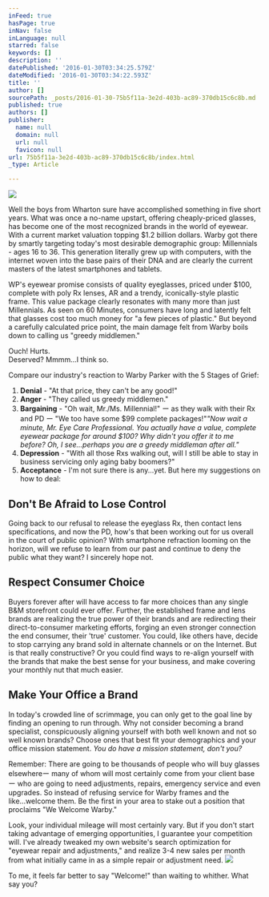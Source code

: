 ```yaml
---
inFeed: true
hasPage: true
inNav: false
inLanguage: null
starred: false
keywords: []
description: ''
datePublished: '2016-01-30T03:34:25.579Z'
dateModified: '2016-01-30T03:34:22.593Z'
title: ''
author: []
sourcePath: _posts/2016-01-30-75b5f11a-3e2d-403b-ac89-370db15c6c8b.md
published: true
authors: []
publisher:
  name: null
  domain: null
  url: null
  favicon: null
url: 75b5f11a-3e2d-403b-ac89-370db15c6c8b/index.html
_type: Article

---
```

![](https://the-grid-user-content.s3-us-west-2.amazonaws.com/487869d5-db1d-48d9-9323-e30b72033f26.jpg)

Well the boys from Wharton sure have accomplished something in five short years. What was once a no-name upstart, offering cheaply-priced glasses, has become one of the most recognized brands in the world of eyewear. With a current market valuation topping $1.2 billion dollars. Warby got there by smartly targeting today's most desirable demographic group: Millennials - ages 16 to 36\. This generation literally grew up with computers, with the internet woven into the base pairs of their DNA and are clearly the current masters of the latest smartphones and tablets.

WP's eyewear promise consists of quality eyeglasses, priced under $100, complete with poly Rx lenses, AR and a trendy, iconically-style plastic frame. This value package clearly resonates with many more than just Millennials. As seen on 60 Minutes, consumers have long and latently felt that glasses cost too much money for "a few pieces of plastic."  But beyond a carefully calculated price point, the main damage felt from Warby boils down to calling us "greedy middlemen."

Ouch! Hurts.   
Deserved?  Mmmm...I think so.

Compare our industry's reaction to Warby Parker with the 5 Stages of Grief:

1. **Denial** - "At that price, they can't be any good!"
2. **Anger** - "They called us greedy middlemen."
3. **Bargaining** - "Oh wait, Mr./Ms. Millennial!" ー as they walk with their Rx and PD ー "We too have some $99 complete packages!"_"Now wait a minute, Mr. Eye Care Professional. You actually have a value, complete eyewear package for around $100? Why didn't you offer it to me before? Oh, I see...perhaps you are a greedy middleman after all."_
4. **Depression** - "With all those Rxs walking out, will I still be able to stay in business servicing only aging baby boomers?"
5. **Acceptance** -  I'm not sure there is any...yet. But here my suggestions on how to deal:

## Don't Be Afraid to Lose Control

Going back to our refusal to release the eyeglass Rx, then contact lens specifications, and now the PD, how's that been working out for us overall in the court of public opinion? With smartphone refraction looming on the horizon, will we refuse to learn from our past and continue to deny the public what they want? I sincerely hope not.

## Respect Consumer Choice

Buyers forever after will have access to far more choices than any single B&M storefront could ever offer. Further, the established frame and lens brands are realizing the true power of their brands and are redirecting their direct-to-consumer marketing efforts, forging an even stronger connection the end consumer, their 'true' customer. You could, like others have, decide to stop carrying any brand sold in alternate channels or on the Internet. But is that really constructive? Or you could find ways to re-align yourself with the brands that make the best sense for your business, and make covering your monthly nut that much easier.

## Make Your Office a Brand

In today's crowded line of scrimmage, you can only get to the goal line by finding an opening to run through. Why not consider becoming a brand specialist, conspicuously aligning yourself with both well known and not so well known brands? Choose ones that best fit your demographics and your office mission statement. _You do have a mission statement, don't you?_

Remember: There are going to be thousands of people who will buy glasses elsewhereー many of whom will most certainly come from your client base ー who are going to need adjustments, repairs, emergency service and even upgrades. So instead of refusing service for Warby frames and the like...welcome them. Be the first in your area to stake out a position that proclaims "We Welcome Warby." 

Look, your individual mileage will most certainly vary. But if you don't start taking advantage of emerging opportunities, I guarantee your competition will. I've already tweaked my own website's search optimization for "eyewear repair and adjustments," and realize 3-4 new sales per month from what initially came in as a simple repair or adjustment need. ![](https://the-grid-user-content.s3-us-west-2.amazonaws.com/16d1e71a-4982-4dc9-ac72-2aa6da432eea.jpg)

To me, it feels far better to say "Welcome!" than waiting to whither. What say you?